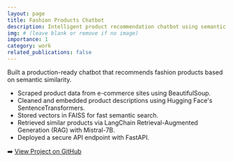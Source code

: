 ```yaml
---
layout: page
title: Fashion Products Chatbot
description: Intelligent product recommendation chatbot using semantic search.
img: # (leave blank or remove if no image)
importance: 1
category: work
related_publications: false
---
```


Built a production-ready chatbot that recommends fashion products based on semantic similarity.

- Scraped product data from e-commerce sites using BeautifulSoup.
- Cleaned and embedded product descriptions using Hugging Face's SentenceTransformers.
- Stored vectors in FAISS for fast semantic search.
- Retrieved similar products via LangChain Retrieval-Augmented Generation (RAG) with Mistral-7B.
- Deployed a secure API endpoint with FastAPI.

➡️ [View Project on GitHub](https://github.com/mahmoudmokhiamar/LocalBrands-ChatBot.git)